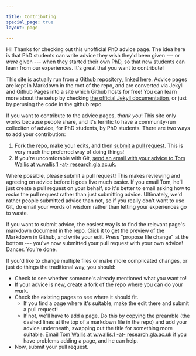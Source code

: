 ```yaml
---

title: Contributing
special_page: true
layout: page

---
```


Hi! Thanks for checking out this unofficial PhD advice page. The idea here is that PhD students can write advice they wish they'd been given --- or *were* given --- when they started their own PhD, so that new students can learn from our experiences. It's great that you want to contribute!

This site is actually run from a [Github repository, linked here](https://github.com/Unofficial-Glasgow-PhD/unofficial-advice). Advice pages are kept in Markdown in the root of the repo, and are converted via Jekyll and Github Pages into a site which Github hosts for free! You can learn more about the setup by checking [the official Jekyll documentation](http://jekyllrb.com/), or just by perusing the code in the github repo.

If you want to contribute to the advice pages, *thank you*! This site only works because people share, and it's terrific to have a community-run colleciton of advice, for PhD students, by PhD students. There are two ways to add your contribution:

1. Fork the repo, make your edits, and then [submit a pull request](https://help.github.com/articles/creating-a-pull-request/). This is very much the preferred way of doing things!
2. If you're uncomforable with Git, [send an email with your advice to Tom Wallis at w.wallis.1 -at- research.gla.ac.uk](mailto:w.wallis.1@research.gla.ac.uk).

Where possible, please submit a pull request! This makes reviewing and agreeing on advice before it goes live much easier. If you email Tom, he'll just create a pull request on your behalf, so it's better to email asking how to *make* the pull request rather than just submitting advice. Ultimately, we'd rather people submitted advice than not, so if you really don't want to use Git, do email your words of wisdom rather than letting your experiences go to waste.

If you want to submit advice, the easiest way is to find the relevant page's markdown document in the repo. Click it to get the preview of the Markdown in Github, and write your edit. Press "propose file change" at the bottom --- you've now submitted your pull request with your own advice! Dancer. You're done. 

If you'd like to change multiple files or make more complicated changes, or just do things the traditional way, you should:

* Check to see whether someone's already mentioned what you want to!
* If your advice is new, create a fork of the repo where you can do your work. 
* Check the existing pages to see where it should fit. 
    * If you find a page where it's suitable, make the edit there and submit a pull request!
    * If not, we'll have to add a page. Do this by copying the preamble (the dashed lines at the top of a markdown file in the repo) and add your advice underneath, swapping out the title for something more suitable. Email [Tom Wallis at w.wallis.1 -at- research.gla.ac.uk](mailto:w.wallis.1@research.gla.ac.uk) if you have problems adding a page, and he can help.
* Now, submit your pull request.
